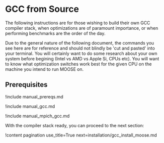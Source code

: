 # GCC from Source

The following instructions are for those wishing to build their own GCC compiler stack, when
optimizations are of paramount importance, or when performing benchmarks are the order of the day.

Due to the general nature of the following document, the commands you see here are for reference and
should not blindly be 'cut and pasted' into your terminal. You will certainly want to do some
research about your own system before begining (Intel vs AMD vs Apple Si, CPUs etc). You will want
to know what optimization switches work best for the given CPU on the machine you intend to run
MOOSE on.

## Prerequisites

!include manual_prereqs.md

!include manual_gcc.md

!include manual_mpich_gcc.md

With the compiler stack ready, you can proceed to the next section:

!content pagination use_title=True
                    next=installation/gcc_install_moose.md
